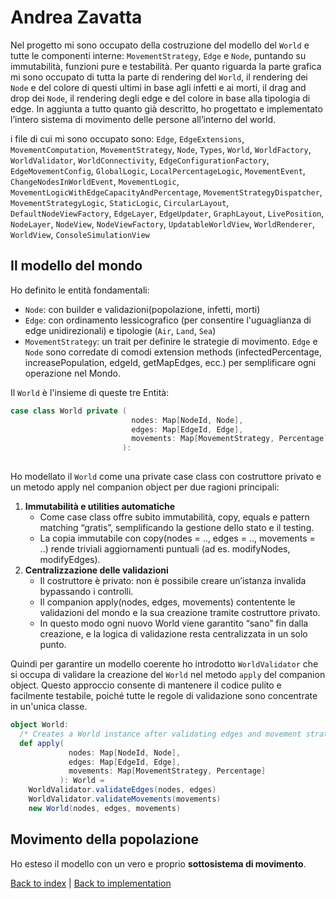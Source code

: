 # Andrea Zavatta

Nel progetto mi sono occupato della costruzione del modello del `World` e tutte le componenti interne:
`MovementStrategy`, `Edge` e `Node`, puntando su immutabilità, funzioni pure e testabilità.
Per quanto riguarda la parte grafica mi sono occupato di tutta la parte di rendering del `World`, il rendering dei `Node`
e del colore di questi ultimi in base agli infetti e ai morti, il drag and drop dei `Node`, il rendering degli edge e del colore in base
alla tipologia di edge.
In aggiunta a tutto quanto già descritto, ho progettato e implementato l’intero sistema di movimento delle persone all’interno del world.




i file di cui mi sono occupato sono:
`Edge`, `EdgeExtensions`, `MovementComputation`, `MovementStrategy`, `Node`, `Types`, `World`, `WorldFactory`, `WorldValidator`, `WorldConnectivity`,
`EdgeConfigurationFactory`, `EdgeMovementConfig`, `GlobalLogic`, `LocalPercentageLogic`, `MovementEvent`, `ChangeNodesInWorldEvent`, `MovementLogic`, `MovementLogicWithEdgeCapacityAndPercentage`,
`MovementStrategyDispatcher`, `MovementStrategyLogic`, `StaticLogic`, `CircularLayout`, `DefaultNodeViewFactory`, `EdgeLayer`, `EdgeUpdater`, `GraphLayout`, `LivePosition`, 
`NodeLayer`, `NodeView`, `NodeViewFactory`, `UpdatableWorldView`, `WorldRenderer`, `WorldView`, `ConsoleSimulationView`


## Il modello del mondo
Ho definito le entità fondamentali:
- `Node`: con builder e validazioni(popolazione, infetti, morti)
- `Edge`: con ordinamento lessicografico (per consentire l'uguaglianza di edge unidirezionali) e tipologie (`Air`, `Land`, `Sea`)
- `MovementStrategy`: un trait per definire le strategie di movimento. 
`Edge` e `Node` sono corredate di comodi extension methods (infectedPercentage, increasePopulation, edgeId, getMapEdges, ecc.) per semplificare ogni operazione nel Mondo.

Il `World` è l'insieme di queste tre Entità:

```scala
case class World private (
                           nodes: Map[NodeId, Node],
                           edges: Map[EdgeId, Edge],
                           movements: Map[MovementStrategy, Percentage]
                         ):
                         
 ```

Ho modellato il `World` come una private case class con costruttore privato e un metodo apply nel companion object per due ragioni principali:
1. **Immutabilità e utilities automatiche** 
   - Come case class offre subito immutabilità, copy, equals e pattern matching “gratis”, semplificando la gestione dello stato e il testing.
   - La copia immutabile con copy(nodes = .., edges = .., movements = ..) rende triviali aggiornamenti puntuali (ad es. modifyNodes, modifyEdges).
2. **Centralizzazione delle validazioni**
   - Il costruttore è privato: non è possibile creare un’istanza invalida bypassando i controlli.
   - Il companion apply(nodes, edges, movements) contentente le validazioni del mondo e la sua creazione tramite costruttore privato.
   - In questo modo ogni nuovo World viene garantito “sano” fin dalla creazione, e la logica di validazione resta centralizzata in un solo punto.

Quindi per garantire un modello coerente ho introdotto `WorldValidator` che si occupa di validare la creazione del `World` nel metodo `apply` del companion object.
Questo approccio consente di mantenere il codice pulito e facilmente testabile, poiché tutte le regole di validazione sono concentrate in un'unica classe.

```scala
object World:
  /* Creates a World instance after validating edges and movement strategies */
  def apply(
             nodes: Map[NodeId, Node],
             edges: Map[EdgeId, Edge],
             movements: Map[MovementStrategy, Percentage]
           ): World =
    WorldValidator.validateEdges(nodes, edges)
    WorldValidator.validateMovements(movements)
    new World(nodes, edges, movements)
  ```

## Movimento della popolazione
Ho esteso il modello con un vero e proprio **sottosistema di movimento**.

[Back to index](../../index.md) |
[Back to implementation](../../5-implementation/impl.md)